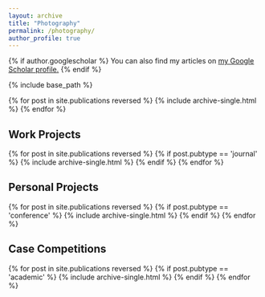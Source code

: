 ```yaml
---
layout: archive
title: "Photography"
permalink: /photography/
author_profile: true
---
```


{% if author.googlescholar %}
  You can also find my articles on <u><a href="{{author.googlescholar}}">my Google Scholar profile</a>.</u>
{% endif %}

{% include base_path %}

{% for post in site.publications reversed %}
  {% include archive-single.html %}
{% endfor %}

<h2>Work Projects</h2>
{% for post in site.publications reversed %}
  {% if post.pubtype == 'journal' %}
      {% include archive-single.html %}
  {% endif %}
{% endfor %}

<h2>Personal Projects</h2>
{% for post in site.publications reversed %}
  {% if post.pubtype == 'conference' %}
      {% include archive-single.html %}
  {% endif %}
{% endfor %}

<h2>Case Competitions</h2>
{% for post in site.publications reversed %}
  {% if post.pubtype == 'academic' %}
      {% include archive-single.html %}
  {% endif %}
{% endfor %}
